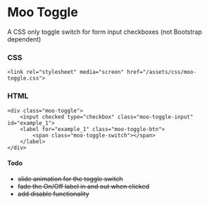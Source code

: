 # Moo Toggle
A CSS only toggle switch for form input checkboxes (not Bootstrap dependent)

### CSS
```<link rel="stylesheet" media="screen" href="/assets/css/moo-toggle.css">```

### HTML
```
<div class="moo-toggle">
	<input checked type="checkbox" class="moo-toggle-input" id="example_1">
	<label for="example_1" class="moo-toggle-btn">
		<span class="moo-toggle-switch"></span>
	</label>
</div>
```
#### Todo
* ~~slide animation for the toggle switch~~
* ~~fade the On/Off label in and out when clicked~~
* ~~add disable functionality~~
